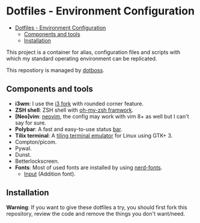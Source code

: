 # Dotfiles - Environment Configuration

- [Dotfiles - Environment Configuration](#dotfiles---environment-configuration)
  - [Components and tools](#components-and-tools)
  - [Installation](#installation)

This project is a container for alias, configuration files and scripts with
which my standard operating environment can be replicated.

This repostiory is managed by [dotboss](https://github.com/ntk148v/dotboss).

## Components and tools

- **i3wm**: I use the [i3 fork](https://github.com/ntk148v/i3) with rounded corner feature.
- **ZSH shell**: ZSH shell with [oh-my-zsh framwork](https://github.com/ohmyzsh/ohmyzsh).
- **[Neo]vim**: [neovim](https://github.com/neovim/neovim), the config may work with vim 8+ as well but I can't say for sure.
- **Polybar**: A fast and easy-to-use status [bar](https://github.com/polybar/polybar).
- **Tilix terminal**: A [tiling terminal emulator](https://github.com/gnunn1/tilix) for Linux using GTK+ 3.
- Compton/picom.
- Pywal.
- Dunst.
- Betterlockscreen.
- **Fonts**: Most of used fonts are installed by using [nerd-fonts](https://github.com/ryanoasis/nerd-fonts).
  - [Input](https://input.fontbureau.com/) (Addition font).

## Installation

**Warning**: If you want to give these dotfiles a try, you should first fork this repository, review the code and remove the things you don't want/need.
